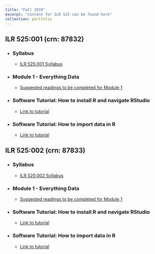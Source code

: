 ```yaml
---
title: "Fall 2019"
excerpt: "Content for ILR 525 can be found here"
collection: portfolio
---
```


## ILR 525:001 (crn: 87832) 

* ### Syllabus
   * <a href="http://jamiefield.github.io/files/Fall2019_ILR525_001_Field_87832.docx?dl=0">ILR 525:001 Syllabus</a>
* ### Module 1 - Everything Data
   * <a href="http://jamiefield.github.io/files/Module 1 Readings.zip?dl=0">Suggested readings to be completed for Module 1</a>
* ### Software Tutorial: How to install R and navigate RStudio
   * <a href=" https://us-lti.bbcollab.com/recording/a5cb231e3aac43458af44b917bbaa487">Link to tutorial</a>
* ### Software Tutorial: How to import data in R
   * <a href="https://us-lti.bbcollab.com/recording/974df843ac4a4581bb0b90be4e099418">Link to tutorial</a> 
      
## ILR 525:002 (crn: 87833) 
* ### Syllabus
   * <a href="http://jamiefield.github.io/files/Fall2019_ILR525_002_Field_87833.docx?dl=1">ILR 525:002 Syllabus</a>
* ### Module 1 - Everything Data
   * <a href="http://jamiefield.github.io/files/Module 1 Readings.zip?dl=0">Suggested readings to be completed for Module 1</a>
* ### Software Tutorial: How to install R and navigate RStudio
   * <a href=" https://us-lti.bbcollab.com/recording/a5cb231e3aac43458af44b917bbaa487">Link to tutorial</a>
* ### Software Tutorial: How to import data in R
   * <a href="https://us-lti.bbcollab.com/recording/974df843ac4a4581bb0b90be4e099418">Link to tutorial</a> 

